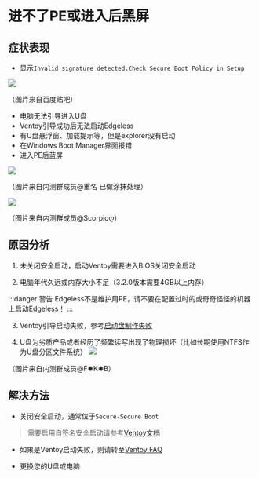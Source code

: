 # 进不了PE或进入后黑屏
## 症状表现
* 显示`Invalid signature detected.Check Secure Boot Policy in Setup`

![](https://pineapple.edgeless.top/picbed/wiki/img/0f56970a304e251fd6d0ca55ab86c9177e3.jpg)

（图片来自百度贴吧）

* 电脑无法引导进入U盘
* Ventoy引导成功后无法启动Edgeless
* 有U盘悬浮窗、加载提示等，但是explorer没有启动
* 在Windows Boot Manager界面报错
* 进入PE后蓝屏


![](https://pineapple.edgeless.top/picbed/wiki/images/QQpic20190531124822.jpg)

（图片来自内测群成员@重名 已做涂抹处理）


![](https://pineapple.edgeless.top/picbed/wiki/images/QQpic20190531130507.jpg)

（图片来自内测群成员@Scorpioღ）

## 原因分析
1. 未关闭安全启动，启动Ventoy需要进入BIOS关闭安全启动

2. 电脑年代久远或内存大小不足（3.2.0版本需要4GB以上内存）

:::danger 警告
Edgeless不是维护用PE，请不要在配置过时的或奇奇怪怪的机器上启动Edgeless！
:::

3. Ventoy引导启动失败，参考[启动盘制作失败](fail2burn.md)

4. U盘为劣质产品或者经历了频繁读写出现了物理损坏（比如长期使用NTFS作为U盘分区文件系统）
![](https://pineapple.edgeless.top/picbed/wiki/images/gos.png)

（图片来自内测群成员@F✺K✺B）


## 解决方法
* 关闭安全启动，通常位于`Secure-Secure Boot`
> 需要启用自签名安全启动请参考[Ventoy文档](https://ventoy.net/cn/doc_secure.html)

* 如果是Ventoy启动失败，则请转至[Ventoy FAQ](https://ventoy.net/cn/faq.html)

* 更换您的U盘或电脑
